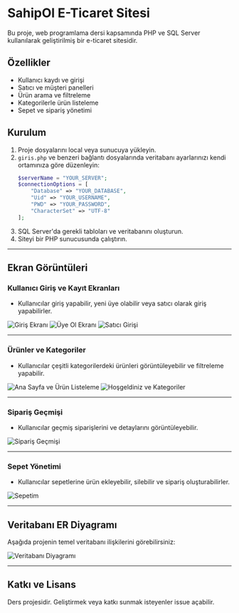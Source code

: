 # SahipOl E-Ticaret Sitesi

Bu proje, web programlama dersi kapsamında PHP ve SQL Server kullanılarak geliştirilmiş bir e-ticaret sitesidir.

## Özellikler
- Kullanıcı kaydı ve girişi
- Satıcı ve müşteri panelleri
- Ürün arama ve filtreleme
- Kategorilerle ürün listeleme
- Sepet ve sipariş yönetimi

## Kurulum

1. Proje dosyalarını local veya sunucuya yükleyin.
2. `giris.php` ve benzeri bağlantı dosyalarında veritabanı ayarlarınızı kendi ortamınıza göre düzenleyin:
    ```php
    $serverName = "YOUR_SERVER";
    $connectionOptions = [
        "Database" => "YOUR_DATABASE",
        "Uid" => "YOUR_USERNAME",
        "PWD" => "YOUR_PASSWORD",
        "CharacterSet" => "UTF-8"
    ];
    ```
3. SQL Server'da gerekli tabloları ve veritabanını oluşturun.
4. Siteyi bir PHP sunucusunda çalıştırın.

---

## Ekran Görüntüleri

### Kullanıcı Giriş ve Kayıt Ekranları

- Kullanıcılar giriş yapabilir, yeni üye olabilir veya satıcı olarak giriş yapabilirler.

![Giriş Ekranı](images/giris1.png)
![Üye Ol Ekranı](images/giris2.png)
![Satıcı Girişi](images/giris3.png)

---

### Ürünler ve Kategoriler

- Kullanıcılar çeşitli kategorilerdeki ürünleri görüntüleyebilir ve filtreleme yapabilir.

![Ana Sayfa ve Ürün Listeleme](images/urunler1.png)
![Hoşgeldiniz ve Kategoriler](images/urunler2.png)

---

### Sipariş Geçmişi

- Kullanıcılar geçmiş siparişlerini ve detaylarını görüntüleyebilir.

![Sipariş Geçmişi](images/siparisler.png)

---

### Sepet Yönetimi

- Kullanıcılar sepetlerine ürün ekleyebilir, silebilir ve sipariş oluşturabilirler.

![Sepetim](images/sepet.png)

---

## Veritabanı ER Diyagramı

Aşağıda projenin temel veritabanı ilişkilerini görebilirsiniz:

![Veritabanı Diyagramı](images/database.png)

---

## Katkı ve Lisans

Ders projesidir. Geliştirmek veya katkı sunmak isteyenler issue açabilir.
